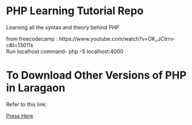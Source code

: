 <h1>PHP Learning Tutorial Repo</h1>
<p>Learning all the syntax and theory behind PHP</p>
from freecodecamp : https://www.youtube.com/watch?v=OK_JCtrrv-c&t=13011s
<br>
Run localhost command- php -S localhost:4000


<h1>To Download Other Versions of PHP in Laragaon</h1>
<p>Refer to this link:</p>
<a href = "https://windows.php.net/downloads/releases/" target= "_blank"> Press Here</a>
